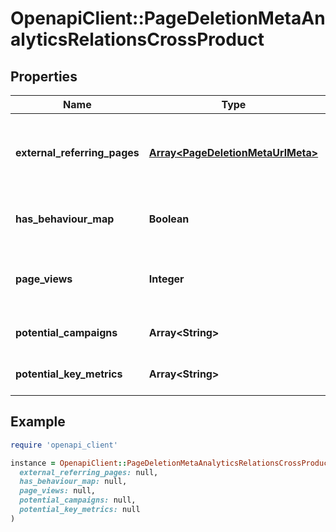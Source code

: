 # OpenapiClient::PageDeletionMetaAnalyticsRelationsCrossProduct

## Properties

| Name | Type | Description | Notes |
| ---- | ---- | ----------- | ----- |
| **external_referring_pages** | [**Array&lt;PageDeletionMetaUrlMeta&gt;**](PageDeletionMetaUrlMeta.md) | External referring pages from traffic sources for page. | [optional] |
| **has_behaviour_map** | **Boolean** | Check if page has behaviour map. | [optional] |
| **page_views** | **Integer** | Number of times this page has been viewed | [optional] |
| **potential_campaigns** | **Array&lt;String&gt;** | Potential campaigns for page. | [optional] |
| **potential_key_metrics** | **Array&lt;String&gt;** | Potential keymetrics for page. | [optional] |

## Example

```ruby
require 'openapi_client'

instance = OpenapiClient::PageDeletionMetaAnalyticsRelationsCrossProduct.new(
  external_referring_pages: null,
  has_behaviour_map: null,
  page_views: null,
  potential_campaigns: null,
  potential_key_metrics: null
)
```

